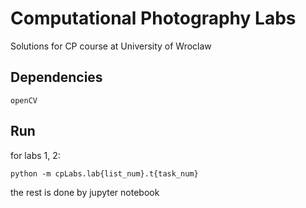 # Computational Photography Labs
Solutions for CP course at University of Wroclaw

## Dependencies
	openCV

## Run

for labs 1, 2:

	python -m cpLabs.lab{list_num}.t{task_num}

the rest is done by jupyter notebook
